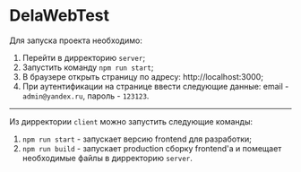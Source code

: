 # DelaWebTest

Для запуска проекта необходимо:
1) Перейти в дирректорию `server`;
2) Запустить команду `npm run start`;
3) В браузере открыть страницу по адресу: http://localhost:3000;
4) При аутентификации на странице ввести следующие данные: email - `admin@yandex.ru`, пароль - `123123`.

-----------------------------------------------------------
Из дирректории `client` можно запустить следующие команды:
1) `npm run start` - запускает версию frontend для разработки;
2) `npm run build` - запускает production сборку frontend'а и помещает необходимые файлы в дирректорию `server`.